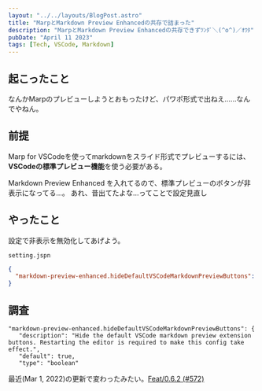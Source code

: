 ```yaml
---
layout: "../../layouts/BlogPost.astro"
title: "MarpとMarkdown Preview Enhancedの共存で詰まった"
description: "MarpとMarkdown Preview Enhancedの共存できずﾂﾝﾀﾞ＼(^o^)／ｵﾜﾀ"
pubDate: "April 11 2023"
tags: [Tech, VSCode, Markdown]
---
```


## 起こったこと

なんかMarpのプレビューしようとおもったけど、パワポ形式で出ねえ……なんでやねん。

## 前提

Marp for VSCodeを使ってmarkdownをスライド形式でプレビューするには、**VSCodeの標準プレビュー機能**を使う必要がある。

Markdown Preview Enhanced を入れてるので、標準プレビューのボタンが非表示になってる…。
あれ、昔出てたよな…ってことで設定見直し

## やったこと

設定で非表示を無効化してあげよう。

`setting.jspn`

``` json
{
  "markdown-preview-enhanced.hideDefaultVSCodeMarkdownPreviewButtons": false,
}
```

## 調査

```
"markdown-preview-enhanced.hideDefaultVSCodeMarkdownPreviewButtons": {
   "description": "Hide the default VSCode markdown preview extension buttons. Restarting the editor is required to make this config take effect.",
   "default": true,
   "type": "boolean"
```

最近(Mar 1, 2022)の更新で変わったみたい。[Feat/0.6.2 (#572)](https://github.com/shd101wyy/vscode-markdown-preview-enhanced/commit/b210492ab5e3470ea10a8c6581fea9dfde7fa8f7)
